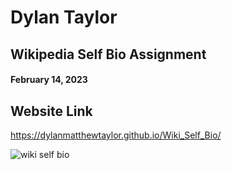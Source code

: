 # Dylan Taylor

## Wikipedia Self Bio Assignment

#### February 14, 2023

## Website Link
https://dylanmatthewtaylor.github.io/Wiki_Self_Bio/


![wiki self bio](https://user-images.githubusercontent.com/122837764/218849036-bde520f7-f850-47ea-b5e9-bc17c918c1ca.png)
